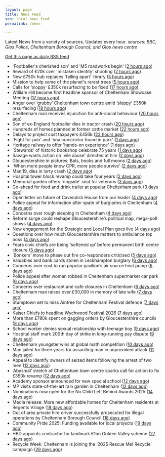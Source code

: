 ```yaml
---
layout: page
title: News Feed
seo: local news feed
permalink: /news

---
```


Latest News from a variety of sources. Updates every hour.
_sources: BBC, Glos Police, Cheltenham Borough Council, and Glos news centre_

[Get this page as daily RSS feed](/daily.rss)

<!-- news_marker starts -->
- 'Footballer's cherished son' and 'M5 roadworks begin' ([2 hours ago](https://www.bbc.com/news/articles/cj0e207d5g2o?at_medium=RSS&at_campaign=rss))
- Reward of £20k over 'mistaken identity' shooting ([2 hours ago](https://www.bbc.com/news/articles/cly4e7yr25qo?at_medium=RSS&at_campaign=rss))
- New £750k hub replaces 'falling apart' library ([5 hours ago](https://www.bbc.com/news/articles/cdjrdn2pd2do?at_medium=RSS&at_campaign=rss))
- Mission to help some of the planet's rarest trees ([5 hours ago](https://www.bbc.com/news/articles/cly1rxzrl60o?at_medium=RSS&at_campaign=rss))
- Calls for 'sloppy' £350k resurfacing to be fixed ([17 hours ago](https://www.bbc.com/news/articles/cq6zg56ml9vo?at_medium=RSS&at_campaign=rss))
- William Hill become first headline sponsor of Cheltenham Showcase Meeting ([17 hours ago](https://gloucesternewscentre.co.uk/william-hill-become-first-headline-sponsor-of-cheltenham-showcase-meeting/))
- Anger over ‘grubby’ Cheltenham town centre amid ‘sloppy’ £350k resurfacing ([18 hours ago](https://gloucesternewscentre.co.uk/anger-over-grubby-cheltenham-town-centre-amid-sloppy-350k-resurfacing/))
- Cheltenham man receives injunction for anti-social behaviour ([20 hours ago](https://www.cheltenham.gov.uk/news/article/3060/cheltenham_man_receives_injunction_for_anti-social_behaviour))
- Son of ex-England footballer dies in tractor crash ([20 hours ago](https://www.bbc.com/news/articles/cly949187xeo?at_medium=RSS&at_campaign=rss))
- Hundreds of homes planned at former cattle market ([22 hours ago](https://www.bbc.com/news/articles/c2lp1lzrznyo?at_medium=RSS&at_campaign=rss))
- Delays to project cost taxpayers £450k ([23 hours ago](https://www.bbc.com/news/articles/c9q1jyplr39o?at_medium=RSS&at_campaign=rss))
- 'Fight for pub' and 'boa constrictor found in park' ([1 days ago](https://www.bbc.com/news/articles/c1d0gndpn75o?at_medium=RSS&at_campaign=rss))
- Heritage railway to offer 'hands-on experience' ([1 days ago](https://www.bbc.com/news/articles/cly42pr95n8o?at_medium=RSS&at_campaign=rss))
- 'Stewards' of historic bookshop celebrate 75 years ([1 days ago](https://www.bbc.com/news/articles/czdr1grlv63o?at_medium=RSS&at_campaign=rss))
- Savage wants action on 'vile abuse' directed at him ([2 days ago](https://www.bbc.com/sport/football/articles/c8r0jzj5p2vo?at_medium=RSS&at_campaign=rss))
- Gloucestershire in pictures: Bats, books and full moons ([2 days ago](https://www.bbc.com/news/articles/c205g430z56o?at_medium=RSS&at_campaign=rss))
- 'When more people know CPR, more people survive' ([2 days ago](https://www.bbc.com/news/articles/clylg2z6pv1o?at_medium=RSS&at_campaign=rss))
- Man,19, dies in lorry crash ([2 days ago](https://www.bbc.com/news/articles/cqjwzqyq59wo?at_medium=RSS&at_campaign=rss))
- Hospital tower block revamp could take four years ([2 days ago](https://www.bbc.com/news/articles/cj9703410nxo?at_medium=RSS&at_campaign=rss))
- Memorial garden offers 'ringside' seat for veterans ([3 days ago](https://www.bbc.com/news/articles/cly47dejg32o?at_medium=RSS&at_campaign=rss))
- Go-ahead for food and drink trailer at popular Cheltenham park ([3 days ago](https://gloucesternewscentre.co.uk/go-ahead-for-food-and-drink-trailer-at-popular-cheltenham-park/))
- Open letter on future of Cavendish House from our leader ([4 days ago](https://www.cheltenham.gov.uk/news/article/3058/open_letter_on_future_of_cavendish_house_from_our_leader))
- Police appeal for information after spate of burglaries in Cheltenham ([4 days ago](https://gloucesternewscentre.co.uk/police-appeal-for-information-after-spate-of-burglaries-in-cheltenham-2/))
- Concerns over rough sleeping in Cheltenham ([4 days ago](https://gloucesternewscentre.co.uk/concerns-over-rough-sleeping-in-cheltenham/))
- Reform surge could reshape Gloucestershire’s political map, mega-poll shows ([4 days ago](https://gloucesternewscentre.co.uk/reform-surge-could-reshape-gloucestershires-political-map-mega-poll-shows/))
- New engagement for the Strategic and Local Plan goes live ([4 days ago](https://www.cheltenham.gov.uk/news/article/3059/new_engagement_for_the_strategic_and_local_plan_goes_live))
- Questions over how much Gloucestershire matters to ambulance top boss ([4 days ago](https://gloucesternewscentre.co.uk/questions-over-how-much-gloucestershire-matters-to-ambulance-top-boss/))
- Fears civic chiefs are being ‘softened up’ before permanent birth centre closure ([5 days ago](https://gloucesternewscentre.co.uk/fears-civic-chiefs-are-being-softened-up-before-permanent-birth-centre-closure/))
- ‘Bonkers’ move to phase out fire co-responders criticised ([5 days ago](https://gloucesternewscentre.co.uk/bonkers-move-to-phase-out-fire-co-responders-criticised/))
- Valuables and bank cards stolen in Leckhampton burglary ([6 days ago](https://gloucesternewscentre.co.uk/valuables-and-bank-cards-stolen-in-leckhampton-burglary/))
- Concerns over cost to run popular pavilion’s air source heat pump ([6 days ago](https://gloucesternewscentre.co.uk/concerns-over-cost-to-run-popular-pavilions-air-source-heat-pump/))
- Police appeal after woman robbed in Cheltenham supermarket car park ([6 days ago](https://gloucesternewscentre.co.uk/police-appeal-after-woman-robbed-in-cheltenham-supermarket-car-park/))
- Concerns over restaurant and cafe closures in Cheltenham ([6 days ago](https://gloucesternewscentre.co.uk/concerns-over-restaurant-and-cafe-closures-in-cheltenham/))
- Cheltenham man raises over £30,000 in memory of late wife ([7 days ago](https://gloucesternewscentre.co.uk/cheltenham-man-raises-over-30000-in-memory-of-late-wife/))
- Stumptown set to miss Aintree for Cheltenham Festival defence ([7 days ago](https://gloucesternewscentre.co.uk/stumptown-set-to-miss-aintree-for-cheltenham-festival-defence/))
- Kaiser Chiefs to headline Wychwood Festival 2026 ([7 days ago](https://gloucesternewscentre.co.uk/kaiser-chiefs-to-headline-wychwood-festival-2026/))
- More than £780k spent on gagging orders by Gloucestershire councils ([8 days ago](https://gloucesternewscentre.co.uk/more-than-780k-spent-on-gagging-orders-by-gloucestershire-councils/))
- School worker denies sexual relationship with teenage boy ([9 days ago](https://gloucesternewscentre.co.uk/school-worker-denies-sexual-relationship-with-teenage-boy/))
- Hospital staff mark 200th day of strike in long-running pay dispute ([9 days ago](https://gloucesternewscentre.co.uk/hospital-staff-mark-200th-day-of-strike-in-long-running-pay-dispute/))
- Cheltenham youngster wins at global math competition ([10 days ago](https://gloucesternewscentre.co.uk/cheltenham-youngster-wins-at-global-math-competition/))
- Man jailed for three years for assaulting man in unprovoked attack ([11 days ago](https://gloucesternewscentre.co.uk/man-jailed-for-three-years-for-assaulting-man-in-unprovoked-attack/))
- Appeal to identify owners of seized items following the arrest of two men ([12 days ago](https://gloucesternewscentre.co.uk/62581-2/))
- ‘Abysmal’ stretch of Cheltenham town centre sparks call for action to fix £350k revamp ([12 days ago](https://gloucesternewscentre.co.uk/abysmal-stretch-of-cheltenham-town-centre-sparks-call-for-action-to-fix-350k-revamp/))
- Academy sponsor announced for new special school ([12 days ago](https://gloucesternewscentre.co.uk/academy-sponsor-announced-for-new-special-school/))
- MP visits state-of-the-art rain garden in Cheltenham ([12 days ago](https://gloucesternewscentre.co.uk/mp-visits-state-of-the-art-rain-garden-in-cheltenham/))
- Nominations now open for the No Child Left Behind Awards 2025 ([14 days ago](https://www.cheltenham.gov.uk/news/article/3057/nominations_now_open_for_the_no_child_left_behind_awards_2025))
- Media release: More new affordable homes for Cheltenham residents at Regents Village ([18 days ago](https://www.cheltenham.gov.uk/news/article/3055/media_release_more_new_affordable_homes_for_cheltenham_residents_at_regents_village))
- Out of area private hire driver successfully prosecuted for illegal operations by Cheltenham Borough Council ([18 days ago](https://www.cheltenham.gov.uk/news/article/3054/out_of_area_private_hire_driver_successfully_prosecuted_for_illegal_operations_by_cheltenham_borough_council))
- Community Pride 2025: Funding available for local projects ([19 days ago](https://www.cheltenham.gov.uk/news/article/3053/community_pride_2025_funding_available_for_local_projects))
- HBD appoints contractor for landmark £1bn Golden Valley scheme ([27 days ago](https://www.cheltenham.gov.uk/news/article/3052/hbd_appoints_contractor_for_landmark_1bn_golden_valley_scheme))
- Recycle Week: Cheltenham is joining the ‘2025 Rescue Me! Recycle’ campaign ([29 days ago](https://www.cheltenham.gov.uk/news/article/3051/recycle_week_cheltenham_is_joining_the_2025_rescue_me_recycle_campaign))

<!-- news_marker ends -->
